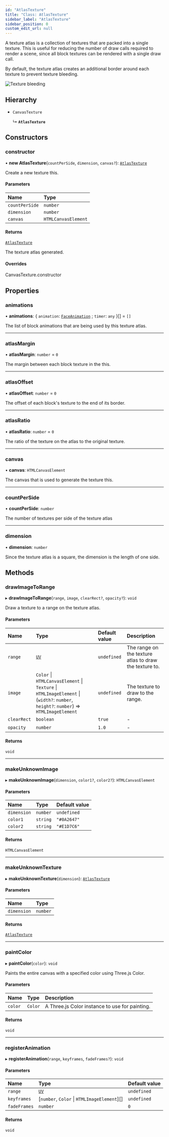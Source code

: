 ```yaml
---
id: "AtlasTexture"
title: "Class: AtlasTexture"
sidebar_label: "AtlasTexture"
sidebar_position: 0
custom_edit_url: null
---
```


A texture atlas is a collection of textures that are packed into a single texture.
This is useful for reducing the number of draw calls required to render a scene, since
all block textures can be rendered with a single draw call.

By default, the texture atlas creates an additional border around each texture to prevent
texture bleeding.

![Texture bleeding](/img/docs/texture-bleeding.png)

## Hierarchy

- `CanvasTexture`

  ↳ **`AtlasTexture`**

## Constructors

### constructor

• **new AtlasTexture**(`countPerSide`, `dimension`, `canvas?`): [`AtlasTexture`](AtlasTexture.md)

Create a new texture this.

#### Parameters

| Name | Type |
| :------ | :------ |
| `countPerSide` | `number` |
| `dimension` | `number` |
| `canvas` | `HTMLCanvasElement` |

#### Returns

[`AtlasTexture`](AtlasTexture.md)

The texture atlas generated.

#### Overrides

CanvasTexture.constructor

## Properties

### animations

• **animations**: \{ `animation`: [`FaceAnimation`](FaceAnimation.md) ; `timer`: `any`  }[] = `[]`

The list of block animations that are being used by this texture atlas.

___

### atlasMargin

• **atlasMargin**: `number` = `0`

The margin between each block texture in the this.

___

### atlasOffset

• **atlasOffset**: `number` = `0`

The offset of each block's texture to the end of its border.

___

### atlasRatio

• **atlasRatio**: `number` = `0`

The ratio of the texture on the atlas to the original texture.

___

### canvas

• **canvas**: `HTMLCanvasElement`

The canvas that is used to generate the texture this.

___

### countPerSide

• **countPerSide**: `number`

The number of textures per side of the texture atlas

___

### dimension

• **dimension**: `number`

Since the texture atlas is a square, the dimension is the length of one side.

## Methods

### drawImageToRange

▸ **drawImageToRange**(`range`, `image`, `clearRect?`, `opacity?`): `void`

Draw a texture to a range on the texture atlas.

#### Parameters

| Name | Type | Default value | Description |
| :------ | :------ | :------ | :------ |
| `range` | [`UV`](../modules.md#uv) | `undefined` | The range on the texture atlas to draw the texture to. |
| `image` | `Color` \| `HTMLCanvasElement` \| `Texture` \| `HTMLImageElement` \| (`width?`: `number`, `height?`: `number`) => `HTMLImageElement` | `undefined` | The texture to draw to the range. |
| `clearRect` | `boolean` | `true` | - |
| `opacity` | `number` | `1.0` | - |

#### Returns

`void`

___

### makeUnknownImage

▸ **makeUnknownImage**(`dimension`, `color1?`, `color2?`): `HTMLCanvasElement`

#### Parameters

| Name | Type | Default value |
| :------ | :------ | :------ |
| `dimension` | `number` | `undefined` |
| `color1` | `string` | `"#0A2647"` |
| `color2` | `string` | `"#E1D7C6"` |

#### Returns

`HTMLCanvasElement`

___

### makeUnknownTexture

▸ **makeUnknownTexture**(`dimension`): [`AtlasTexture`](AtlasTexture.md)

#### Parameters

| Name | Type |
| :------ | :------ |
| `dimension` | `number` |

#### Returns

[`AtlasTexture`](AtlasTexture.md)

___

### paintColor

▸ **paintColor**(`color`): `void`

Paints the entire canvas with a specified color using Three.js Color.

#### Parameters

| Name | Type | Description |
| :------ | :------ | :------ |
| `color` | `Color` | A Three.js Color instance to use for painting. |

#### Returns

`void`

___

### registerAnimation

▸ **registerAnimation**(`range`, `keyframes`, `fadeFrames?`): `void`

#### Parameters

| Name | Type | Default value |
| :------ | :------ | :------ |
| `range` | [`UV`](../modules.md#uv) | `undefined` |
| `keyframes` | [`number`, `Color` \| `HTMLImageElement`][] | `undefined` |
| `fadeFrames` | `number` | `0` |

#### Returns

`void`
